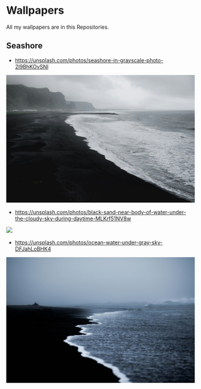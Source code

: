 # Wallpapers

All my wallpapers are in this Repositories. 

## Seashore

- https://unsplash.com/photos/seashore-in-grayscale-photo-2l9BhKOvSNI

![](./seashore/seashore-in-grayscale-photo.jpg)

- https://unsplash.com/photos/black-sand-near-body-of-water-under-the-cloudy-sky-during-daytime-MLKrf51NV8w

![](./seashore/black-sand-near-body-of-water-under-the-cloudy-sky-during-daytime.jpg)

- https://unsplash.com/photos/ocean-water-under-gray-sky-DFJahLoBHK4

![](./seashore/ocean-water-under-gray-sky.jpg)